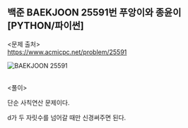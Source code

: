## 백준 BAEKJOON 25591번 푸앙이와 종윤이 [PYTHON/파이썬]

<문제 출처><br>
https://www.acmicpc.net/problem/25591

![BAEKJOON 25591](https://blog.kakaocdn.net/dn/bMeEt6/btrMxVD9ICC/ddxjUEugynNkpyegGcKVlk/img.png)

<br>
<풀이><br>

단순 사칙연산 문제이다.

d가 두 자릿수를 넘어갈 때만 신경써주면 된다.
